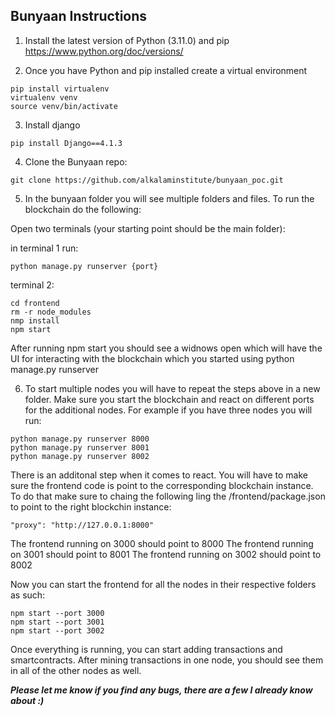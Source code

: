 ## Bunyaan Instructions

1. Install the latest version of Python (3.11.0) and pip
   https://www.python.org/doc/versions/

2. Once you have Python and pip installed create a virtual environment

```
pip install virtualenv
virtualenv venv
source venv/bin/activate
```

3. Install django

```
pip install Django==4.1.3
```

4. Clone the Bunyaan repo:

```
git clone https://github.com/alkalaminstitute/bunyaan_poc.git
```

5. In the bunyaan folder you will see multiple folders and files. To run the blockchain do the following:

Open two terminals (your starting point should be the main folder):

in terminal 1 run:

```
python manage.py runserver {port}

```

terminal 2:

```
cd frontend
rm -r node_modules
nmp install
npm start
```

After running npm start you should see a widnows open which will have the UI for interacting with the blockchain which you started using python manage.py runserver

6. To start multiple nodes you will have to repeat the steps above in a new folder. Make sure you start the blockchain and react on different ports for the additional nodes. For example if you have three nodes you will run:

```
python manage.py runserver 8000
python manage.py runserver 8001
python manage.py runserver 8002
```

There is an additonal step when it comes to react. You will have to make sure the frontend code is point to the corresponding blockchain instance. To do that make sure to chaing the following ling the /frontend/package.json to point to the right blockchin instance:

```
"proxy": "http://127.0.0.1:8000"
```

The frontend running on 3000 should point to 8000
The frontend running on 3001 should point to 8001
The frontend running on 3002 should point to 8002

Now you can start the frontend for all the nodes in their respective folders as such:

```
npm start --port 3000
npm start --port 3001
npm start --port 3002
```

Once everything is running, you can start adding transactions and smartcontracts. After mining transactions in one node, you should see them in all of the other nodes as well.

**_Please let me know if you find any bugs, there are a few I already know about :)_**
